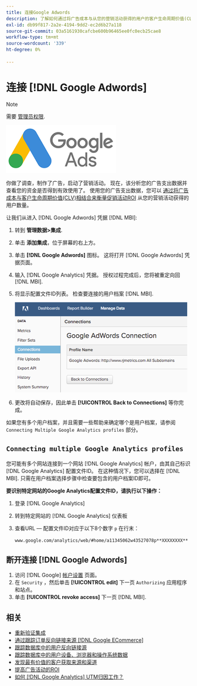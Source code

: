 ```yaml
---
title: 连接Google Adwords
description: 了解如何通过将广告成本与从您的营销活动获得的用户的客户生命周期价值(CLV)相结合来衡量营销活动ROI。
exl-id: db99f817-2a2e-4194-9dd2-ec2d6b27a118
source-git-commit: 03a5161930cafcbe600b96465ee0fc0ecb25cae8
workflow-type: tm+mt
source-wordcount: '339'
ht-degree: 0%

---
```


# 连接 [!DNL Google Adwords]

>[!NOTE]
>
>需要 [管理员权限](../../../administrator/user-management/user-management.md).

![](../../../assets/Google_Adwords_logo.png)

你做了调查，制作了广告，启动了营销活动。 现在，该分析您的广告支出数据并查看您的资金是否得到有效使用了。 使用您的广告支出数据，您可以 [通过将广告成本与客户生命周期价值(CLV)相结合来衡量促销活动ROI](../../analysis/roi-ad-camp.md) 从您的营销活动获得的用户数量。

让我们从进入 [!DNL Google Adwords] 凭据 [!DNL MBI]:

1. 转到 **管理数据>集成**.
1. 单击 **添加集成**，位于屏幕的右上方。
1. 单击 **[!DNL Google Adwords]** 图标。 这将打开 [!DNL Google Adwords] 凭据页面。
1. 输入 [!DNL Google Analytics] 凭据。 授权过程完成后，您将被重定向回 [!DNL MBI].
1. 将显示配置文件ID列表。 检查要连接的用户档案 [!DNL MBI].

   ![](../../../assets/cnnct-profile.png)

1. 更改将自动保存，因此单击 **[!UICONTROL Back to Connections]** 等你完成。

如果您有多个用户档案，并且需要一些帮助来确定哪个是用户档案，请参阅 `Connecting Multiple Google Analytics profiles` 部分。

## `Connecting multiple Google Analytics profiles`

您可能有多个网站连接到一个网站 [!DNL Google Analytics] 帐户，由其自己标识 [!DNL Google Analytics] 配置文件ID。 在这种情况下，您可以选择在 [!DNL MBI]. 只需在用户档案选择步骤中检查要包含的用户档案ID即可。

**要识别特定网站的Google Analytics配置文件ID，请执行以下操作：**

1. 登录 [!DNL Google Analytics]
1. 转到特定网站的 [!DNL Google Analytics] 仪表板
1. 查看URL — 配置文件ID对应于以下8个数字 `p` 在行末：

   `www.google.com/analytics/web/#home/a11345062w43527078p**XXXXXXXX**`

## 断开连接 [!DNL Google Adwords]

1. 访问 [!DNL Google] [帐户设置](https://www.google.com/accounts/) 页面。
1. 在 `Security` ，然后单击 **[!UICONTROL edit]** 下一页 `Authorizing` 应用程序和站点。
1. 单击 **[!UICONTROL revoke access]** 下一页 [!DNL MBI].

## 相关

* [重新验证集成](https://support.magento.com/hc/en-us/articles/360016733151)
* [通过跟踪订单反向链接来源 [!DNL Google ECommerce]](../integrations/google-ecommerce.md)
* [跟踪数据库中的用户反向链接源](../../analysis/google-track-user-acq.md)
* [跟踪数据库中的用户设备、浏览器和操作系统数据](https://support.magento.com/hc/en-us/articles/360016732911)
* [发现最有价值的客户获取来源和渠道](../../analysis/most-value-source-channel.md)
* [提高广告活动的ROI](../../analysis/roi-ad-camp.md)
* [如何 [!DNL Google Analytics] UTM归因工作？](../../analysis/utm-attributes.md)
